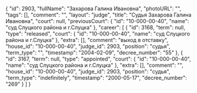 {
    "id": 2903,
    "fullName": "Захарова Галина Ивановна",
    "photoURL": "",
    "tags": [],
    "comment": "",
    "layout": "judge",
    "title": "Судья Захарова Галина Ивановна",
    "court": null,
    "previousCourt": {
        "id": "10-000-00-40",
        "name": "суд Слуцкого района и г.Слуцка"
    },
    "career": [
        {
            "id": 3168,
            "term": null,
            "type": "released",
            "court": {
                "id": "10-000-00-40",
                "name": "суд Слуцкого района и г.Слуцка"
            },
            "extra": [],
            "comment": "выход в отставку",
            "house_id": "10-000-00-40",
            "judge_id": 2903,
            "position": "судья",
            "term_type": "",
            "timestamp": "2004-02-09",
            "decree_number": "55"
        },
        {
            "id": 3167,
            "term": null,
            "type": "appointed",
            "court": {
                "id": "10-000-00-40",
                "name": "суд Слуцкого района и г.Слуцка"
            },
            "extra": [],
            "comment": "",
            "house_id": "10-000-00-40",
            "judge_id": 2903,
            "position": "судья",
            "term_type": "indefinitely",
            "timestamp": "2000-05-17",
            "decree_number": "269"
        }
    ]
}
